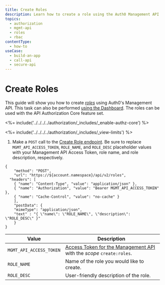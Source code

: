 ```yaml
---
title: Create Roles
description: Learn how to create a role using the Auth0 Management API. For use with Auth0's API Authorization Core feature set.
topics:
  - authorization
  - mgmt-api
  - roles
  - rbac
contentType: 
  - how-to
useCase:
  - build-an-app
  - call-api
  - secure-api
---
```

# Create Roles

This guide will show you how to create <dfn data-key="role">[roles](/authorization/concepts/rbac)</dfn> using Auth0's Management API. This task can also be performed [using the Dashboard](/dashboard/guides/roles/create-roles). The roles can be used with the API Authorization Core feature set.

<%= include('../../../../authorization/_includes/_enable-authz-core') %>

<%= include('../../../../authorization/_includes/_view-limits') %>

1. Make a `POST` call to the [Create Role endpoint](/api/management/v2#!/roles/post_role). Be sure to replace `MGMT_API_ACCESS_TOKEN`, `ROLE_NAME`, and `ROLE_DESC` placeholder values with your Management API Access Token, role name, and role description, respectively.

```har
{
	"method": "POST",
	"url": "https://${account.namespace}/api/v2/roles",
  "headers": [
  	{ "name": "Content-Type", "value": "application/json" },
  	{ "name": "Authorization", "value": "Bearer MGMT_API_ACCESS_TOKEN" },
  	{ "name": "Cache-Control", "value": "no-cache" }
	],
	"postData": {
    "mimeType": "application/json",
    "text" : "{ \"name\": \"ROLE_NAME\", \"description\": \"ROLE_DESC\" }"
	}
}
```

| **Value** | **Description** |
| - | - |
| `MGMT_API_ACCESS_TOKEN`  | [Access Token for the Management API](/api/management/v2/tokens) with the <dfn data-key="scope">scope</dfn> `create:roles`. |
| `ROLE_NAME` | Name of the role you would like to create. |
| `ROLE_DESC` | User-friendly description of the role. |